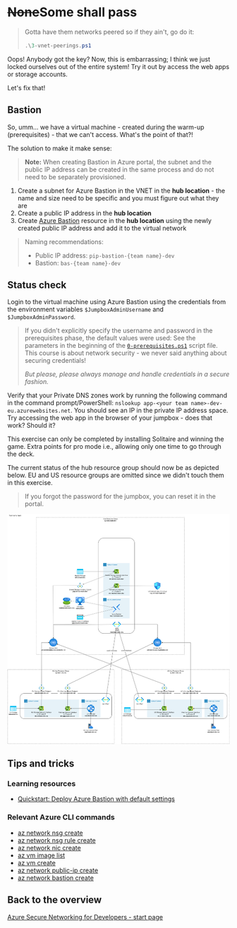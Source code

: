 <!-- markdownlint-disable MD033 -->
# <strike>None</strike>Some shall pass
<!-- markdownlint-enable MD033 -->

> Gotta have them networks peered so if they ain't, go do it:
>
> ```ps1
> .\3-vnet-peerings.ps1
> ```

Oops! Anybody got the key? Now, this is embarrassing; I think we just locked ourselves out of the entire system! Try it out by access the web apps or storage accounts.

Let's fix that!

## Bastion

So, umm... we have a virtual machine - created during the warm-up (prerequisites) - that we can't access. What's the point of that?!

The solution to make it make sense:

> **Note:** When creating Bastion in Azure portal, the subnet and the public IP address can be created in the same process and do not need to be separately provisioned.

1. Create a subnet for Azure Bastion in the VNET in the **hub location** - the name and size need to be specific and you must figure out what they are
1. Create a public IP address in the **hub location**
1. Create [Azure Bastion](https://learn.microsoft.com/azure/bastion/bastion-overview) resource in the **hub location** using the newly created public IP address and add it to the virtual network

> Naming recommendations:
>
> * Public IP address: `pip-bastion-{team name}-dev`
> * Bastion: `bas-{team name}-dev`

## Status check

Login to the virtual machine using Azure Bastion using the credentials from the environment variables `$JumpboxAdminUsername` and `$JumpboxAdminPassword`.

> If you didn't explicitly specify the username and password in the prerequisites phase, the default values were used: See the parameters in the beginning of the [`0-prerequisites.ps1`](../scripts/0-prerequisites.ps1) script file. This course is about network security - we never said anything about securing credentials!
>
> *But please, please always manage and handle credentials in a secure fashion.*

Verify that your Private DNS zones work by running the following command in the command prompt/PowerShell: `nslookup app-<your team name>-dev-eu.azurewebsites.net`. You should see an IP in the private IP address space. Try accessing the web app in the browser of your jumpbox - does that work? Should it?

This exercise can only be completed by installing Solitaire and winning the game. Extra points for pro mode i.e., allowing only one time to go through the deck.

The current status of the hub resource group should now be as depicted below. EU and US resource groups are omitted since we didn't touch them in this exercise.

> If you forgot the password for the jumpbox, you can reset it in the portal.

![4](../../assets/4-architecture.drawio.png)

## Tips and tricks

### Learning resources

* [Quickstart: Deploy Azure Bastion with default settings](https://learn.microsoft.com/azure/bastion/quickstart-host-portal)

### Relevant Azure CLI commands

* [az network nsg create](https://learn.microsoft.com/cli/azure/network/nsg?view=azure-cli-latest#az-network-nsg-create)
* [az network nsg rule create](https://learn.microsoft.com/cli/azure/network/nsg/rule?view=azure-cli-latest#az-network-nsg-rule-create)
* [az network nic create](https://learn.microsoft.com/cli/azure/network/nic?view=azure-cli-latest#az-network-nic-create)
* [az vm image list](https://learn.microsoft.com/cli/azure/vm/image?view=azure-cli-latest#az-vm-image-list)
* [az vm create](https://learn.microsoft.com/cli/azure/vm?view=azure-cli-latest#az-vm-create)
* [az network public-ip create](https://learn.microsoft.com/cli/azure/network/public-ip?view=azure-cli-latest#az-network-public-ip-create)
* [az network bastion create](https://learn.microsoft.com/cli/azure/network/bastion?view=azure-cli-latest#az-network-bastion-create)

## Back to the overview

[Azure Secure Networking for Developers - start page](/README.md)
